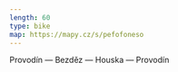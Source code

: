 ```yaml
---
length: 60
type: bike
map: https://mapy.cz/s/pefofoneso
---
```


Provodín — Bezděz — Houska — Provodín
